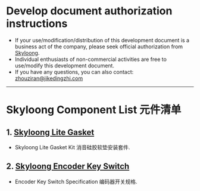 # Develop document authorization instructions
* If your use/modification/distribution of this development document is a business act of the company, please seek official authorization from [Skyloong](http://www.skyloong.com.cn).
* Individual enthusiasts of non-commercial activities are free to use/modify this development document.
* If you have any questions, you can also contact: zhouziran@jikedingzhi.com
-------------------------------------------------------------------------------------
# Skyloong Component List 元件清单

## 1. [Skyloong Lite Gasket](../Skyloong_Components/tree/main/lite_gasket) 
* Skyloong Lite Gasket Kit 消音硅胶软垫安装套件.

## 2. [Skyloong Encoder Key Switch](../tree/main/encoder_key_switch/readme.md)
* Encoder Key Switch Specification 编码器开关规格.
